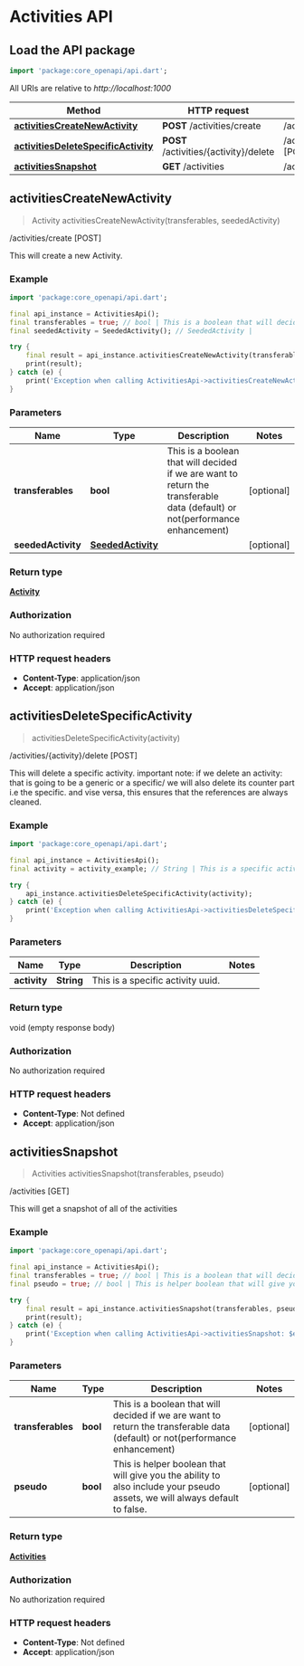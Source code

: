 # Activities API

## Load the API package
```dart
import 'package:core_openapi/api.dart';
```

All URIs are relative to *http://localhost:1000*

Method | HTTP request | Description
------------- | ------------- | -------------
[**activitiesCreateNewActivity**](ActivitiesApi#activitiescreatenewactivity) | **POST** /activities/create | /activities/create [POST]
[**activitiesDeleteSpecificActivity**](ActivitiesApi#activitiesdeletespecificactivity) | **POST** /activities/\{activity\}/delete | /activities/\{activity\}/delete [POST]
[**activitiesSnapshot**](ActivitiesApi#activitiessnapshot) | **GET** /activities | /activities [GET]


## **activitiesCreateNewActivity**
> Activity activitiesCreateNewActivity(transferables, seededActivity)

/activities/create [POST]

This will create a new Activity.

### Example
```dart
import 'package:core_openapi/api.dart';

final api_instance = ActivitiesApi();
final transferables = true; // bool | This is a boolean that will decided if we are want to return the transferable data (default) or not(performance enhancement)
final seededActivity = SeededActivity(); // SeededActivity | 

try {
    final result = api_instance.activitiesCreateNewActivity(transferables, seededActivity);
    print(result);
} catch (e) {
    print('Exception when calling ActivitiesApi->activitiesCreateNewActivity: $e\n');
}
```

### Parameters

Name | Type | Description  | Notes
------------- | ------------- | ------------- | -------------
 **transferables** | **bool**| This is a boolean that will decided if we are want to return the transferable data (default) or not(performance enhancement) | [optional] 
 **seededActivity** | [**SeededActivity**](SeededActivity)|  | [optional] 

### Return type

[**Activity**](Activity)

### Authorization

No authorization required

### HTTP request headers

 - **Content-Type**: application/json
 - **Accept**: application/json



## **activitiesDeleteSpecificActivity**
> activitiesDeleteSpecificActivity(activity)

/activities/\{activity\}/delete [POST]

This will delete a specific activity.  important note: if we delete an activity: that is going to be a generic or a specific/ we will also delete its counter part i.e the specific. and vise versa, this ensures that the references are always cleaned.

### Example
```dart
import 'package:core_openapi/api.dart';

final api_instance = ActivitiesApi();
final activity = activity_example; // String | This is a specific activity uuid.

try {
    api_instance.activitiesDeleteSpecificActivity(activity);
} catch (e) {
    print('Exception when calling ActivitiesApi->activitiesDeleteSpecificActivity: $e\n');
}
```

### Parameters

Name | Type | Description  | Notes
------------- | ------------- | ------------- | -------------
 **activity** | **String**| This is a specific activity uuid. | 

### Return type

void (empty response body)

### Authorization

No authorization required

### HTTP request headers

 - **Content-Type**: Not defined
 - **Accept**: application/json



## **activitiesSnapshot**
> Activities activitiesSnapshot(transferables, pseudo)

/activities [GET]

This will get a snapshot of all of the activities

### Example
```dart
import 'package:core_openapi/api.dart';

final api_instance = ActivitiesApi();
final transferables = true; // bool | This is a boolean that will decided if we are want to return the transferable data (default) or not(performance enhancement)
final pseudo = true; // bool | This is helper boolean that will give you the ability to also include your pseudo assets, we will always default to false.

try {
    final result = api_instance.activitiesSnapshot(transferables, pseudo);
    print(result);
} catch (e) {
    print('Exception when calling ActivitiesApi->activitiesSnapshot: $e\n');
}
```

### Parameters

Name | Type | Description  | Notes
------------- | ------------- | ------------- | -------------
 **transferables** | **bool**| This is a boolean that will decided if we are want to return the transferable data (default) or not(performance enhancement) | [optional] 
 **pseudo** | **bool**| This is helper boolean that will give you the ability to also include your pseudo assets, we will always default to false. | [optional] 

### Return type

[**Activities**](Activities)

### Authorization

No authorization required

### HTTP request headers

 - **Content-Type**: Not defined
 - **Accept**: application/json



